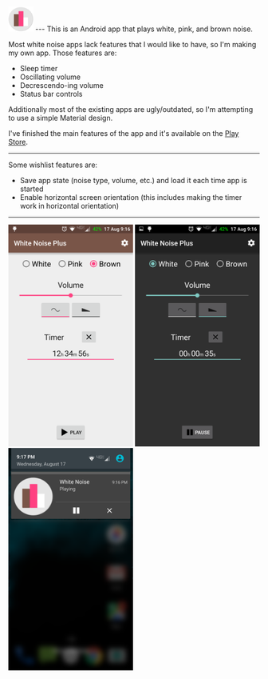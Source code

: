 <img src="/icon1024.png" width="50">
---
This is an Android app that plays white, pink, and brown noise.

Most white noise apps lack features that I would like to have, so I'm making my own app. Those features are:
* Sleep timer
* Oscillating volume
* Decrescendo-ing volume
* Status bar controls

Additionally most of the existing apps are ugly/outdated, so I'm attempting to use a simple Material design.

I've finished the main features of the app and it's available on the [Play Store](https://play.google.com/store/apps/details?id=dalbers.com.noise "App Link").

---
Some wishlist features are:
* Save app state (noise type, volume, etc.) and load it each time app is started
* Enable horizontal screen orientation (this includes making the timer work in horizontal orientation)

---
<img src="/screenshots/noiseScreenshot.png" width="250">
<img src="/screenshots/noiseScreenshotDark.png" width="250">
<img src="/screenshots/noiseNotification.png" width="250">
